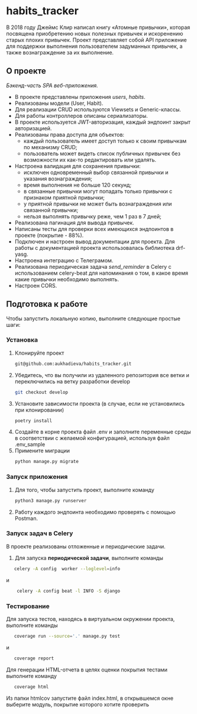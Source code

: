 # habits_tracker
В 2018 году Джеймс Клир написал книгу «Атомные привычки», которая посвящена приобретению новых полезных привычек и искоренению старых плохих привычек. 
Проект представляет собой API приложение для поддержки выполнения пользователем задуманных привычек, а также вознаграждение за их выполнение.

<!-- ABOUT THE PROJECT -->
## О проекте
*Бэкенд-часть SPA веб-приложения.*

- В проекте представлены приложения *users*, *habits*.
- Реализованы модели (User, Habit).
- Для реализации CRUD используются Viewsets и Generic-классы.
- Для работы контроллеров описаны сериализаторы.
- В проекте используется JWT-авторизация, каждый эндпоинт закрыт авторизацией.
- Реализованы права доступа для объектов:
  - каждый пользователь имеет доступ только к своим привычкам по механизму CRUD;
  - пользователь может видеть список публичных привычек без возможности их как-то редактировать или удалять.
- Настроена валидация для сохранения привычки:
  - исключен одновременный выбор связанной привычки и указания вознаграждения;
  - время выполнения не больше 120 секунд;
  - в связанные привычки могут попадать только привычки с признаком приятной привычки;
  - у приятной привычки не может быть вознаграждения или связанной привычки;
  - нельзя выполнять привычку реже, чем 1 раз в 7 дней;
- Реализована пагинация для вывода привычек.
- Написаны тесты для проверки всех имеющихся эндпоинтов в проекте (покрытие - 88%).
- Подключен и настроен вывод документации для проекта. Для работы с документацией проекта использовалась библиотека drf-yasg.
- Настроена интеграцию с Телеграмом.
- Реализована периодическая задача *send_reminder* в Celery с использованием celery-beat для напоминания о том, в какое время какие привычки необходимо выполнять.
- Настроен CORS.


<!-- GETTING STARTED -->
## Подготовка к работе

Чтобы запустить локальную копию, выполните следующие простые шаги:

### Установка

1. Клонируйте проект
   ```sh
   git@github.com:aukhadieva/habits_tracker.git
   ```
2. Убедитесь, что вы получили из удаленного репозитория все ветки и переключились на ветку разработки develop
   ```sh
   git checkout develop
   ```
3. Установите зависимости проекта (в случае, если не установились при клонировании)
   ```sh
   poetry install
   ```
4. Создайте в корне проекта файл .env и заполните переменные среды в соответствии с желаемой конфигурацией, используя файл .env_sample
5. Примените миграции
   ```sh
   python manage.py migrate
   ```

### Запуск приложения
1. Для того, чтобы запустить проект, выполните команду
   ```sh
   python3 manage.py runserver
   ```
2. Работу каждого эндпоинта необходимо проверять с помощью Postman.

### Запуск задач в Celery
В проекте реализованы отложенные и периодические задачи.
1. Для запуска **периодической задачи**, выполните команды
```sh
   celery -A config  worker --loglevel=info
   ```
и
```sh
    celery -A config beat -l INFO -S django
   ```

### Тестирование
Для запуска тестов, находясь в виртуальном окружении проекта, выполните команды
```sh
   coverage run --source='.' manage.py test
   ```
и
```sh
   coverage report
   ```
Для генерации HTML-отчета в целях оценки покрытия тестами выполните команду
```sh
   coverage html
   ```

Из папки htmlcov запустите файл index.html, в открывшемся окне выберите модуль, покрытие которого хотите проверить